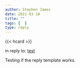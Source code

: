 ```yaml
---
author: Stephen James
date: 2021-03-10
title: ""
tags: [  ]
type: reply
---
```

<div class="h-entry">
	{{< hcard >}}
</div>
<p>in reply to: <a class="u-in-reply-to" href="test">test</a></p>
<p class="e-content">Testing if the reply template works.<p>
 	  <time class="dt-published" datetime="2021-03-10T13:18:42"></time>
	</a>
</p>
</div>